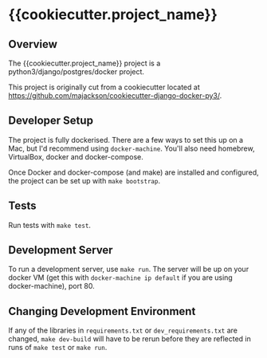 # {{cookiecutter.project_name}} 

## Overview

The {{cookiecutter.project_name}} project is a python3/django/postgres/docker project.

This project is originally cut from a cookiecutter located at https://github.com/majackson/cookiecutter-django-docker-py3/.

## Developer Setup

The project is fully dockerised. There are a few ways to set this up on a Mac, but I'd recommend using `docker-machine`. You'll also need homebrew, VirtualBox, docker and docker-compose.

Once Docker and docker-compose (and make) are installed and configured, the project can be set up with `make bootstrap`.

## Tests

Run tests with `make test`.

## Development Server

To run a development server, use `make run`. The server will be up on your docker VM (get this with `docker-machine ip default` if you are using docker-machine), port 80.

## Changing Development Environment

If any of the libraries in `requirements.txt` or `dev_requirements.txt` are changed, `make dev-build` will have to be rerun before they are reflected in runs of `make test` or `make run`.
